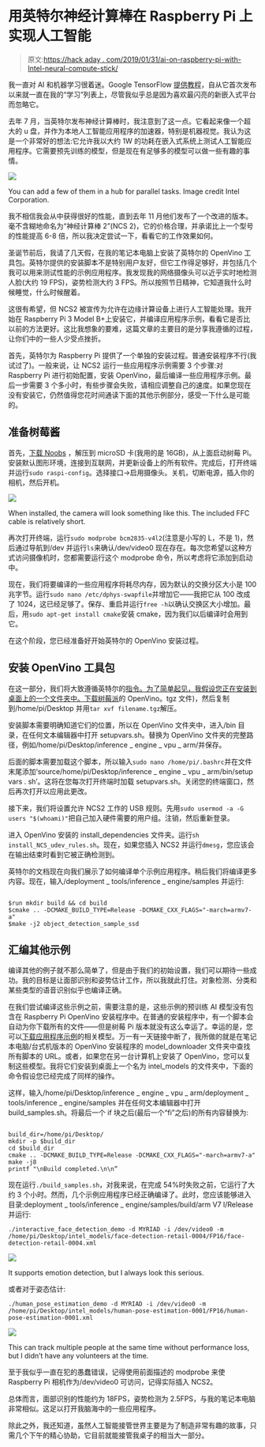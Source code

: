 # 用英特尔神经计算棒在 Raspberry Pi 上实现人工智能

> 原文:[https://hack aday . com/2019/01/31/ai-on-raspberry-pi-with-Intel-neural-compute-stick/](https://hackaday.com/2019/01/31/ai-on-raspberry-pi-with-the-intel-neural-compute-stick/)

我一直对 AI 和机器学习很着迷。Google TensorFlow [提供教程](http://hackaday.com/2018/05/22/machine-learning-crash-course-from-google)，自从它首次发布以来就一直在我的“学习”列表上，尽管我似乎总是因为喜欢最闪亮的新嵌入式平台而忽略它。

去年 7 月，当英特尔发布神经计算棒时，我注意到了这一点。它看起来像一个超大的 u 盘，并作为本地人工智能应用程序的加速器，特别是机器视觉。我认为这是一个非常好的想法:它允许我以大约 1W 的功耗在嵌入式系统上测试人工智能应用程序。它需要预先训练的模型，但是现在有足够多的模型可以做一些有趣的事情。

![](../Images/ec3f434d3e89c2c5da26fd50045edd5f.png)

You can add a few of them in a hub for parallel tasks. Image credit Intel Corporation.

我不相信我会从中获得很好的性能，直到去年 11 月他们发布了一个改进的版本。毫不含糊地命名为“神经计算棒 2”(NCS 2)，它的价格合理，并承诺比上一个型号的性能提高 6-8 倍，所以我决定尝试一下，看看它的工作效果如何。

圣诞节前后，我请了几天假，在我的笔记本电脑上安装了英特尔的 OpenVino 工具包。英特尔提供的安装脚本不是特别用户友好，但它工作得足够好，并包括几个我可以用来测试性能的示例应用程序。我发现我的网络摄像头可以近乎实时地检测人脸(大约 19 FPS)，姿势检测大约 3 FPS。所以按照节日精神，它知道我什么时候睡觉，什么时候醒着。

这很有希望，但 NCS2 被宣传为允许在边缘计算设备上进行人工智能处理。我开始在 Raspberry Pi 3 Model B+上安装它，并编译应用程序示例，看看它是否比以前的方法更好。这比我想象的要难，这篇文章的主要目的是分享我遵循的过程，让你们中的一些人少受点挫折。

首先，英特尔为 Raspberry Pi 提供了一个单独的安装过程。普通安装程序不行(我试过了)。一般来说，让 NCS2 运行一些应用程序示例需要 3 个步骤:对 Raspberry Pi 进行初始配置，安装 OpenVino，最后编译一些应用程序示例。最后一步需要 3 个多小时，有些步骤会失败，请相应调整自己的速度。如果您现在没有安装它，仍然值得您花时间通读下面的其他示例部分，感受一下什么是可能的。

## 准备树莓酱

首先，[下载 Noobs](http://www.raspberrypi.org/downloads/noobs) ，解压到 microSD 卡(我用的是 16GB)，从上面启动树莓 Pi。安装默认图形环境，连接到互联网，并更新设备上的所有软件。完成后，打开终端并运行`sudo raspi-config`。选择接口→启用摄像头。关机，切断电源，插入你的相机，然后开机。

![](../Images/8964b182f32450ba37c2a8764a8c1338.png)

When installed, the camera will look something like this. The included FFC cable is relatively short.

再次打开终端，运行`sudo modprobe bcm2835-v4l2`(注意是小写的 L，不是 1)，然后通过导航到/dev 并运行`ls`来确认/dev/video0 现在存在。每次您希望以这种方式访问摄像机时，您都需要运行这个 modprobe 命令，所以考虑将它添加到启动中。

现在，我们将要编译的一些应用程序将耗尽内存，因为默认的交换分区大小是 100 兆字节。运行`sudo nano /etc/dphys-swapfile`并增加它——我把它从 100 改成了 1024，这已经足够了。保存、重启并运行`free -h`以确认交换区大小增加。最后，用`sudo apt-get install cmake`安装 cmake，因为我们以后编译时会用到它。

在这个阶段，您已经准备好开始英特尔的 OpenVino 安装过程。

## 安装 OpenVino 工具包

在这一部分，我们将大致遵循英特尔的[指令。为了简单起见，我假设您正在安装到桌面上的一个文件夹中。](http://software.intel.com/en-us/articles/OpenVINO-Install-RaspberryPI)[下载树莓派](http://download.01.org/openvinotoolkit/2018_R5/packages/l_openvino_toolkit_ie_p_2018.5.445.tgz)的 OpenVino。tgz 文件)，然后复制到/home/pi/Desktop 并用`tar xvf filename.tgz`解压。

安装脚本需要明确知道它们的位置，所以在 OpenVino 文件夹中，进入/bin 目录，在任何文本编辑器中打开 setupvars.sh。替换为 OpenVino 文件夹的完整路径，例如/home/pi/Desktop/inference _ engine _ vpu _ arm/并保存。

后面的脚本需要加载这个脚本，所以输入`sudo nano /home/pi/.bashrc`并在文件末尾添加‘source/home/pi/Desktop/inference _ engine _ vpu _ arm/bin/setup vars . sh’。这将在您每次打开终端时加载 setupvars.sh。关闭您的终端窗口，然后再次打开以应用此更改。

接下来，我们将设置允许 NCS2 工作的 USB 规则。先用`sudo usermod -a -G users "$(whoami)"`把自己加入硬件需要的用户组。注销，然后重新登录。

进入 OpenVino 安装的 install_dependencies 文件夹。运行`sh install_NCS_udev_rules.sh`。现在，如果您插入 NCS2 并运行`dmesg`，您应该会在输出结束时看到它被正确检测到。

英特尔的文档现在向我们展示了如何编译单个示例应用程序。稍后我们将编译更多内容。现在，输入/deployment _ tools/inference _ engine/samples 并运行:

```

$run mkdir build && cd build
$cmake .. -DCMAKE_BUILD_TYPE=Release -DCMAKE_CXX_FLAGS="-march=armv7-a"
$make -j2 object_detection_sample_ssd

```

## 汇编其他示例

编译其他的例子就不那么简单了，但是由于我们的初始设置，我们可以期待一些成功。我的目标是让面部识别和姿势估计工作，所以我就此打住。对象检测、分类和某些类型的语音识别似乎也编译正确。

在我们尝试编译这些示例之前，需要注意的是，这些示例的预训练 AI 模型没有包含在 Raspberry Pi OpenVino 安装程序中。在普通的安装程序中，有一个脚本会自动为你下载所有的文件——但是树莓 Pi 版本就没有这么幸运了。幸运的是，您可以[下载应用程序示例](http://download.01.org/openvinotoolkit/2018_R3/open_model_zoo)的相关模型。万一有一天链接中断了，我所做的就是在笔记本电脑/台式机版本的 OpenVino 安装程序的 model_downloader 文件夹中查找所有脚本的 URL。或者，如果您在另一台计算机上安装了 OpenVino，您可以复制这些模型。我将它们安装到桌面上一个名为 intel_models 的文件夹中，下面的命令假设您已经完成了同样的操作。

这样，输入/home/pi/Desktop/inference _ engine _ vpu _ arm/deployment _ tools/inference _ engine/samples 并在任何文本编辑器中打开 build_samples.sh。将最后一个 if 块之后(最后一个“fi”之后)的所有内容替换为:

```

build_dir=/home/pi/Desktop/
mkdir -p $build_dir
cd $build_dir
cmake .. -DCMAKE_BUILD_TYPE=Release -DCMAKE_CXX_FLAGS="-march=armv7-a"
make -j8
printf "\nBuild completed.\n\n”

```

现在运行`./build_samples.sh`，对我来说，在完成 54%时失败之前，它运行了大约 3 个小时。然而，几个示例应用程序已经正确编译了。此时，您应该能够进入目录:deployment _ tools/inference _ engine/samples/build/arm V7 l/Release 并运行:

`./interactive_face_detection_demo -d MYRIAD -i /dev/video0 -m /home/pi/Desktop/intel_models/face-detection-retail-0004/FP16/face-detection-retail-0004.xml`

![](../Images/00337e3aacfd3dda83f463f1d2391b58.png)

It supports emotion detection, but I always look this serious.

或者对于姿态估计:

`./human_pose_estimation_demo -d MYRIAD -i /dev/video0 -m /home/pi/Desktop/intel_models/human-pose-estimation-0001/FP16/human-pose-estimation-0001.xml`

![](../Images/b1514d566fb7fc40e61f495abd4fe94f.png)

This can track multiple people at the same time without performance loss, but I didn’t have any volunteers at the time.

至于我似乎一直在犯的愚蠢错误，记得使用前面描述的 modprobe 来使 Raspberry Pi 相机作为/dev/video0 可访问，记得实际插入 NCS2。

总体而言，面部识别的性能约为 18FPS，姿势检测为 2.5FPS，与我的笔记本电脑非常相似。这足以打开我脑海中的一些应用程序。

除此之外，我还知道，虽然人工智能接管世界主要是为了制造非常有趣的故事，只需几个下午的精心协助，它目前就能接管我桌子的相当大一部分。